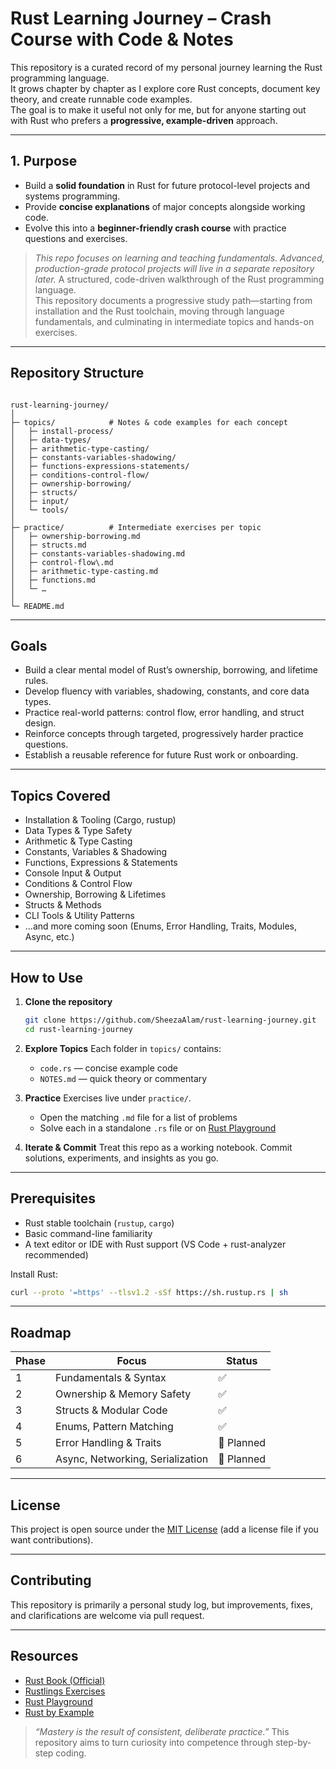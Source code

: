 
# Rust Learning Journey – Crash Course with Code & Notes

This repository is a curated record of my personal journey learning the Rust programming language.  
It grows chapter by chapter as I explore core Rust concepts, document key theory, and create runnable code examples.  
The goal is to make it useful not only for me, but for anyone starting out with Rust who prefers a **progressive, example-driven** approach.

---

## 1. Purpose

- Build a **solid foundation** in Rust for future protocol-level projects and systems programming.
- Provide **concise explanations** of major concepts alongside working code.
- Evolve this into a **beginner-friendly crash course** with practice questions and exercises.

> *This repo focuses on learning and teaching fundamentals. Advanced, production-grade protocol projects will live in a separate repository later.*
A structured, code-driven walkthrough of the Rust programming language.  
This repository documents a progressive study path—starting from installation and the Rust toolchain, moving through language fundamentals, and culminating in intermediate topics and hands-on exercises.

---

##  Repository Structure

```

rust-learning-journey/
│
├─ topics/            # Notes & code examples for each concept
│   ├─ install-process/
│   ├─ data-types/
│   ├─ arithmetic-type-casting/
│   ├─ constants-variables-shadowing/
│   ├─ functions-expressions-statements/
│   ├─ conditions-control-flow/
│   ├─ ownership-borrowing/
│   ├─ structs/
│   ├─ input/
│   └─ tools/
│
├─ practice/          # Intermediate exercises per topic
│   ├─ ownership-borrowing.md
│   ├─ structs.md
│   ├─ constants-variables-shadowing.md
│   ├─ control-flow\.md
│   ├─ arithmetic-type-casting.md
│   ├─ functions.md
│   └─ …
│
└─ README.md          

````

---

##  Goals

- Build a clear mental model of Rust’s ownership, borrowing, and lifetime rules.
- Develop fluency with variables, shadowing, constants, and core data types.
- Practice real-world patterns: control flow, error handling, and struct design.
- Reinforce concepts through targeted, progressively harder practice questions.
- Establish a reusable reference for future Rust work or onboarding.

---

##  Topics Covered

- Installation & Tooling (Cargo, rustup)
- Data Types & Type Safety
- Arithmetic & Type Casting
- Constants, Variables & Shadowing
- Functions, Expressions & Statements
- Console Input & Output
- Conditions & Control Flow
- Ownership, Borrowing & Lifetimes
- Structs & Methods
- CLI Tools & Utility Patterns
- …and more coming soon (Enums, Error Handling, Traits, Modules, Async, etc.)

---

##  How to Use

1. **Clone the repository**
   ```bash
   git clone https://github.com/SheezaAlam/rust-learning-journey.git
   cd rust-learning-journey


2. **Explore Topics**
   Each folder in `topics/` contains:

   * `code.rs` — concise example code
   * `NOTES.md` — quick theory or commentary

3. **Practice**
   Exercises live under `practice/`.

   * Open the matching `.md` file for a list of problems
   * Solve each in a standalone `.rs` file or on [Rust Playground](https://play.rust-lang.org)

4. **Iterate & Commit**
   Treat this repo as a working notebook. Commit solutions, experiments, and insights as you go.

---

##  Prerequisites

* Rust stable toolchain (`rustup`, `cargo`)
* Basic command-line familiarity
* A text editor or IDE with Rust support (VS Code + rust-analyzer recommended)

Install Rust:

```bash
curl --proto '=https' --tlsv1.2 -sSf https://sh.rustup.rs | sh
```

---

##  Roadmap

| Phase | Focus                            | Status     |
| ----- | -------------------------------- | ---------- |
| 1     | Fundamentals & Syntax            | ✅          |
| 2     | Ownership & Memory Safety        | ✅          |
| 3     | Structs & Modular Code           | ✅          |
| 4     | Enums, Pattern Matching          | ✅ |
| 5     | Error Handling & Traits          | 🚧 Planned |
| 6     | Async, Networking, Serialization | 🚧 Planned |

---

##  License

This project is open source under the [MIT License](LICENSE) (add a license file if you want contributions).

---

##  Contributing

This repository is primarily a personal study log, but improvements, fixes, and clarifications are welcome via pull request.

---

##  Resources

* [Rust Book (Official)](https://doc.rust-lang.org/book/)
* [Rustlings Exercises](https://github.com/rust-lang/rustlings)
* [Rust Playground](https://play.rust-lang.org)
* [Rust by Example](https://doc.rust-lang.org/rust-by-example/)


> *“Mastery is the result of consistent, deliberate practice.”*
> This repository aims to turn curiosity into competence through step-by-step coding.

